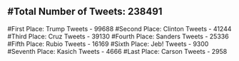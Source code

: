 #Total Number of Tweets: 238491 
---
#First Place: Trump Tweets - 99688
#Second Place: Clinton Tweets - 41244
#Third Place: Cruz Tweets - 39130
#Fourth Place: Sanders Tweets - 25336
#Fifth Place: Rubio Tweets - 16169
#Sixth Place: Jeb! Tweets - 9300
#Seventh Place: Kasich Tweets - 4666
#Last Place: Carson Tweets - 2958
